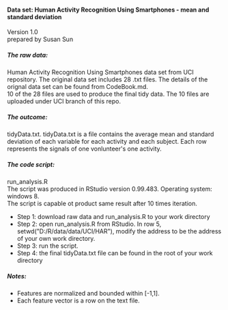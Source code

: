 #### Data set: Human Activity Recognition Using Smartphones - mean and standard deviation  
Version 1.0  
prepared by Susan Sun  

##### The raw data: 
Human Activity Recognition Using Smartphones data set from UCI repository. The original data set includes 28 .txt files. The details of the orignal data set can be found from CodeBook.md.    
10 of the 28 files are used to produce the final tidy data. The 10 files are uploaded under UCI branch of this repo. 

##### The outcome: 
tidyData.txt. tidyData.txt is a file contains the average mean and standard deviation of each variable for each activity and each subject. Each row represents the signals of one vonlunteer's one activity.

##### The code script: 
run_analysis.R    
The script was produced in RStudio version 0.99.483. Operating system: windows 8.  
The script is capable ot product same result after 10 times iteration.

- Step 1: download raw data and run_analysis.R to your work directory
- Step 2: open run_analysis.R from RStudio. In row 5, setwd("D:/R/data/data/UCI/HAR"), modify the address to be the address of your own work directory.
- Step 3: run the script.
- Step 4: the final tidyData.txt file can be found in the root of your work directory

##### Notes: 
- Features are normalized and bounded within [-1,1].
- Each feature vector is a row on the text file.


